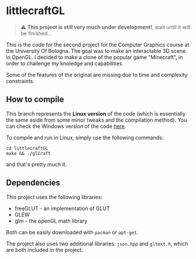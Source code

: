 # littlecraftGL

> :warning: **This project is still very much under development!**, wait until it will be finished...


This is the code for the second project for the Computer Graphics course at the University Of Bologna. The goal was to make an interactable 3D scene in OpenGL.
I decided to make a clone of the popular game "Minecraft", in order to challenge my knoledge and capabilities.

Some of the features of the original are missing due to time and complexity constraints.


## How to compile

This branch represents the <b>Linux version</b> of the code (which is essentially the same aside from some minor tweaks and the compilation method). You can check the Windows version of the code [here](https://github.com/AngeloGalav/littlecraftGL/tree/windows).

To compile and run in Linux, simply use the following commands:

```
cd littlecraftGL
make && ./glCraft
```

and that's pretty much it.

## Dependencies

This project uses the following libraries:
<ul>
<li>freeGLUT - an implementation of GLUT</li>
<li>GLEW</li>
<li>glm - the openGL math library</li>
</ul>

Both can be easily downloaded with `pacman` or `apt-get`.

The project also uses two additional libraries: `json.hpp` and `gltext.h`, which are both included in the project. 